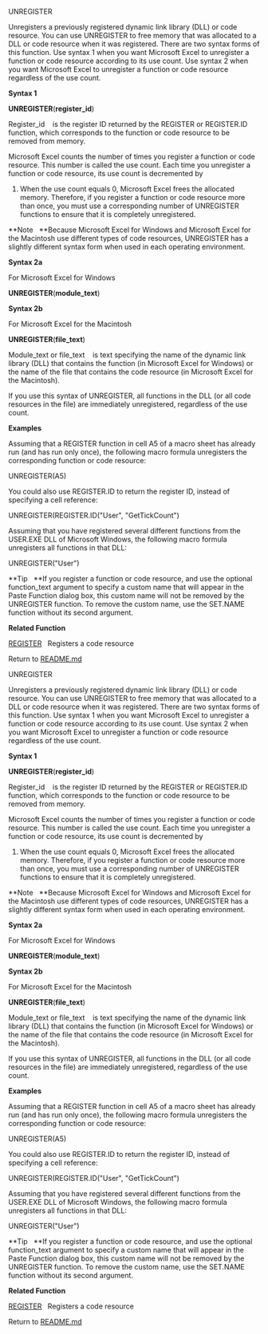 UNREGISTER

Unregisters a previously registered dynamic link library (DLL) or code
resource. You can use UNREGISTER to free memory that was allocated to a
DLL or code resource when it was registered. There are two syntax forms
of this function. Use syntax 1 when you want Microsoft Excel to
unregister a function or code resource according to its use count. Use
syntax 2 when you want Microsoft Excel to unregister a function or code
resource regardless of the use count.

**Syntax 1**

**UNREGISTER**(**register\_id**)

Register\_id    is the register ID returned by the REGISTER or
REGISTER.ID function, which corresponds to the function or code resource
to be removed from memory.

Microsoft Excel counts the number of times you register a function or
code resource. This number is called the use count. Each time you
unregister a function or code resource, its use count is decremented by
1. When the use count equals 0, Microsoft Excel frees the allocated
memory. Therefore, if you register a function or code resource more than
once, you must use a corresponding number of UNREGISTER functions to
ensure that it is completely unregistered.

**Note   **Because Microsoft Excel for Windows and Microsoft Excel for
the Macintosh use different types of code resources, UNREGISTER has a
slightly different syntax form when used in each operating environment.

**Syntax 2a**

For Microsoft Excel for Windows

**UNREGISTER**(**module\_text**)

**Syntax 2b**

For Microsoft Excel for the Macintosh

**UNREGISTER**(**file\_text**)

Module\_text or file\_text    is text specifying the name of the dynamic
link library (DLL) that contains the function (in Microsoft Excel for
Windows) or the name of the file that contains the code resource (in
Microsoft Excel for the Macintosh).

If you use this syntax of UNREGISTER, all functions in the DLL (or all
code resources in the file) are immediately unregistered, regardless of
the use count.

**Examples**

Assuming that a REGISTER function in cell A5 of a macro sheet has
already run (and has run only once), the following macro formula
unregisters the corresponding function or code resource:

UNREGISTER(A5)

You could also use REGISTER.ID to return the register ID, instead of
specifying a cell reference:

UNREGISTER(REGISTER.ID("User", "GetTickCount")

Assuming that you have registered several different functions from the
USER.EXE DLL of Microsoft Windows, the following macro formula
unregisters all functions in that DLL:

UNREGISTER("User")

**Tip   **If you register a function or code resource, and use the
optional function\_text argument to specify a custom name that will
appear in the Paste Function dialog box, this custom name will not be
removed by the UNREGISTER function. To remove the custom name, use the
SET.NAME function without its second argument.

**Related Function**

[REGISTER](REGISTER.md)   Registers a code resource



Return to [README.md](README.md)

UNREGISTER

Unregisters a previously registered dynamic link library (DLL) or code
resource. You can use UNREGISTER to free memory that was allocated to a
DLL or code resource when it was registered. There are two syntax forms
of this function. Use syntax 1 when you want Microsoft Excel to
unregister a function or code resource according to its use count. Use
syntax 2 when you want Microsoft Excel to unregister a function or code
resource regardless of the use count.

**Syntax 1**

**UNREGISTER**(**register\_id**)

Register\_id    is the register ID returned by the REGISTER or
REGISTER.ID function, which corresponds to the function or code resource
to be removed from memory.

Microsoft Excel counts the number of times you register a function or
code resource. This number is called the use count. Each time you
unregister a function or code resource, its use count is decremented by
1. When the use count equals 0, Microsoft Excel frees the allocated
memory. Therefore, if you register a function or code resource more than
once, you must use a corresponding number of UNREGISTER functions to
ensure that it is completely unregistered.

**Note   **Because Microsoft Excel for Windows and Microsoft Excel for
the Macintosh use different types of code resources, UNREGISTER has a
slightly different syntax form when used in each operating environment.

**Syntax 2a**

For Microsoft Excel for Windows

**UNREGISTER**(**module\_text**)

**Syntax 2b**

For Microsoft Excel for the Macintosh

**UNREGISTER**(**file\_text**)

Module\_text or file\_text    is text specifying the name of the dynamic
link library (DLL) that contains the function (in Microsoft Excel for
Windows) or the name of the file that contains the code resource (in
Microsoft Excel for the Macintosh).

If you use this syntax of UNREGISTER, all functions in the DLL (or all
code resources in the file) are immediately unregistered, regardless of
the use count.

**Examples**

Assuming that a REGISTER function in cell A5 of a macro sheet has
already run (and has run only once), the following macro formula
unregisters the corresponding function or code resource:

UNREGISTER(A5)

You could also use REGISTER.ID to return the register ID, instead of
specifying a cell reference:

UNREGISTER(REGISTER.ID("User", "GetTickCount")

Assuming that you have registered several different functions from the
USER.EXE DLL of Microsoft Windows, the following macro formula
unregisters all functions in that DLL:

UNREGISTER("User")

**Tip   **If you register a function or code resource, and use the
optional function\_text argument to specify a custom name that will
appear in the Paste Function dialog box, this custom name will not be
removed by the UNREGISTER function. To remove the custom name, use the
SET.NAME function without its second argument.

**Related Function**

[REGISTER](REGISTER.md)   Registers a code resource



Return to [README.md](README.md)

